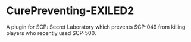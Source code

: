 # CurePreventing-EXILED2
A plugin for SCP: Secret Laboratory which prevents SCP-049 from killing players who recently used SCP-500.
